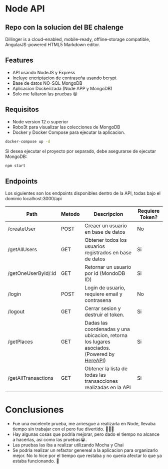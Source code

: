 # Node API
## Repo con la solucion del BE chalenge

Dillinger is a cloud-enabled, mobile-ready, offline-storage compatible,
AngularJS-powered HTML5 Markdown editor.

## Features

- API usando NodeJS y Express
- Incluye encriptacion de contraseña usando bcrypt
- Base de datos NO-SQL MongoDB
- Aplicacion Dockerizada (Node APP y MongoDB)
- Solo me faltaron las pruebas 😢

## Requisitos
- Node version 12 o superior
- Robo3t para visualizar las colecciones de MongoDB
- Docker y Docker Compose para ejecutar la aplicacion.

```sh
docker-compose up -d
```

Si desea ejecutar el proyecto por separado, debe asegurarse de ejecutar MongoDB:
```sh
npm start
```

## Endpoints

Los siguientes son los endpoints disponibles dentro de la API, todas bajo el dominio localhost:3000/api

| Path | Metodo | Descripcion | Requiere Token?
| ------ | ------ | ------ | ------ |
| /createUser | POST | Creaer un usuario en base de datos | No |
| /getAllUsers | GET | Obtener todos los usuarios registrados en base de datos | Si |
| /getOneUserById/:id | GET | Retornar un usuario por id (MondoDB ID) | Si | 
| /login | POST | Login de usuario, requiere email y contrasena | No |
| /logout | GET | Cerrar sesion y destruir el token. | Si |
| /getPlaces | GET | Dadas las coordenadas y una ubicacion, retorna los lugares asociados. (Powered by [HereAPI](https://developer.here.com/)) | Si |
| /getAllTransactions | GET | Obtener la lista de todas las transacciones realizadas en la API | Si |

# Conclusiones
- Fue una excelente prueba, me arriesgue a realizarla en Node, llevaba tiempo sin trabajar con el pero fue divertido. 🧑🏻‍💻
- Hay algunas cosas que podria mejorar, pero dado el tiempo no alcance a hacerlas, asi como las pruebas😭. 
- Las pruebas las iba a realizar utilizando Mocha y Chai
- Se podria realizar un refactor genereal a la aplicacion para organizarlo mejor. No lo hice por el tiempo que restaba y no queria afectar lo que ya estaba funcionando. 🤔




 

